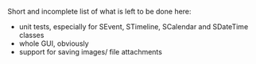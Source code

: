 Short and incomplete list of what is left to be done here:

- unit tests, especially for SEvent, STimeline, SCalendar and SDateTime classes
- whole GUI, obviously
- support for saving images/ file attachments
